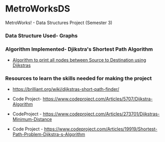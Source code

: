 # MetroWorksDS
MetroWorks! - Data Structures Project (Semester 3) 

### Data Structure Used- Graphs

### Algorithm Implemented- Djikstra's Shortest Path Algorithm

- [Algorithm to print all nodes between Source to Destination using Dijkstras](https://stackoverflow.com/questions/28998597/how-to-save-shortest-path-in-dijkstra-algorithm)

### Resources to learn the skills needed for making the project

- https://brilliant.org/wiki/dijkstras-short-path-finder/

- Code Project- https://www.codeproject.com/Articles/5707/Dijkstra-Algorithm

- CodeProject - https://www.codeproject.com/Articles/273701/Dijkstras-Minimum-Distance

- Code Project - https://www.codeproject.com/Articles/19919/Shortest-Path-Problem-Dijkstra-s-Algorithm




